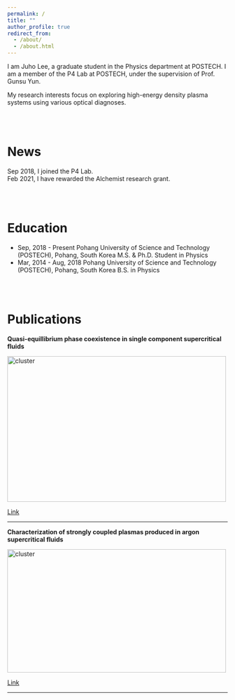 ```yaml
---
permalink: /
title: ""
author_profile: true
redirect_from: 
  - /about/
  - /about.html
---
```


I am Juho Lee, a graduate student in the Physics department at POSTECH. I am a member of the P4 Lab at POSTECH, under the supervision of Prof. Gunsu Yun.

My research interests focus on exploring high-energy density plasma systems using various optical diagnoses.


<br>
<br>

News
======
Sep 2018, I joined the P4 Lab.  
Feb 2021, I have rewarded the Alchemist research grant.


<br>
<br>

Education
======
* Sep, 2018 - Present Pohang University of Science and Technology (POSTECH), Pohang, South Korea
  M.S. & Ph.D. Student in Physics
* Mar, 2014 - Aug, 2018 Pohang University of Science and Technology (POSTECH), Pohang, South Korea
  B.S. in Physics


<br>
<br>

Publications
======

**Quasi-equillibrium phase coexistence in single component supercritical fluids**

<img src="https://leejuho95.github.io/files/laser produced plasma.PNG" width="500px" height="332px" title="cluster">   

[Link](https://leejuho95.github.io/files/Lee_2022_Plasma_Phys._Control._Fusion_64_095010.pdf)

------

**Characterization of strongly coupled plasmas produced in argon supercritical fluids**

<img src="https://leejuho95.github.io/files/cluster transport.jpg" width="500px" height="281px" title="cluster">   

[Link](https://leejuho95.github.io/files/s41467-021-24895-y.pdf)

------


